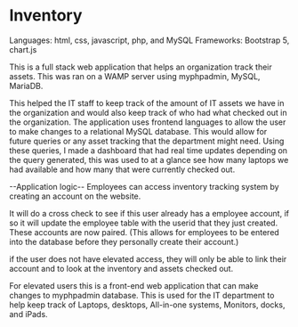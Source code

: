 # Inventory
Languages: html, css, javascript, php, and MySQL
Frameworks: Bootstrap 5, chart.js


This is a full stack web application that helps an organization track their assets. This was ran on a WAMP server using myphpadmin, MySQL, MariaDB.

This helped the IT staff to keep track of the amount of IT assets we have in the organization and would also keep track of who had what checked out in the organization.
The application uses frontend languages to allow the user to make changes to a relational MySQL database. This would allow for future queries or any asset tracking that the department might need. Using these queries, I made a dashboard that had real time updates depending on the query generated, this was used to at a glance see how many laptops we had available and how many that were currently checked out.

--Application logic-- 
Employees can access inventory tracking system by creating an account on the website.

It will do a cross check to see if this user already has a employee account, if so it will update the employee table with the userid that they just created. These accounts are now paired. (This allows for employees to be entered into the database before they personally create their account.) 

if the user does not have elevated access, they will only be able to link their account and to look at the inventory and assets checked out. 

For elevated users this is a front-end web application that can make changes to myphpadmin database. This is used for the IT department to help keep track of Laptops, desktops, All-in-one systems, Monitors, docks, and iPads.
